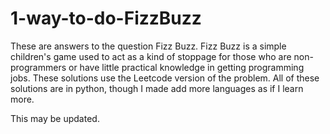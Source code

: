 # 1-way-to-do-FizzBuzz
These are answers to the question Fizz Buzz. Fizz Buzz is a simple children's game used to act as a kind of stoppage for those who are non-programmers or have little practical knowledge in getting programming jobs. These solutions use the Leetcode version of the problem. All of these solutions are in python, though I made add more languages as if I learn more.

This may be updated.
